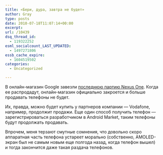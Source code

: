 ```yaml
---
title: «Бери, дура, завтра не будет»
author: Gray
type: posts
date: 2010-07-18T11:07:14+00:00
excerpt:
url: /10439
dsq_thread_id:
  - 119322252
esml_socialcount_LAST_UPDATED:
  - 1497271806
essb_cache_expire:
  - 1604519502
categories:
  - Uncategorized

---
```








В&nbsp;онлайн-магазин Google завезли <a href="http://googlenexusoneboard.blogspot.com/2010/07/update-nexus-one-changes-in.html" target="_blank">последнюю партию Nexus One</a>. Когда ее&nbsp;распродадут, онлайн-магазин официально закроется и&nbsp;больше продавать телефоны не&nbsp;будет.

Их, правда, можно будет купить у&nbsp;партнеров компании&nbsp;&mdash; Vodafone, например, продолжит продажи. Еще один способ получить телефон&nbsp;&mdash; зарегистрироваться разработчиком в&nbsp;Android Market, таким телефоны будут продолжать продавать.

Впрочем, меня терзают смутные сомнения, что довольно скоро аппаратная часть телефона устареет морально (собственно, AMOLED-экран был не&nbsp;самым новым еще полгода назад, когда телефон вышел) и&nbsp;тогда закончится даже такая раздача телефонов.